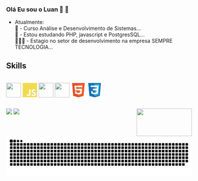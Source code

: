 ### Olá Eu sou o Luan 👋 🚀

- Atualmente:
  <br>
🔭 - Curso Análise e Desenvolvimento de Sistemas... <br>
🌱 - Estou estudando PHP, javascript e PostgresSQL... <br>
👨🏻‍💻 - Estagio no setor de desenvolvimento na empresa SEMPRE TECNOLOGIA... <br>



## Skills
<div style="display: inline_block"> <br>
  <img align="center"  height="40" width="40" src="https://cdn.icon-icons.com/icons2/2415/PNG/512/java_original_wordmark_logo_icon_146459.png">
  <img align="center"  height="40" width="40" src="https://raw.githubusercontent.com/devicons/devicon/master/icons/javascript/javascript-plain.svg">
  <img align="center"  height="40" width="40" src=https://github.com/Luanneves1/Luanneves1/assets/101072573/b9a2a653-18e5-489f-b57c-4b1f9744dcdb)](https://www.svgrepo.com/show/452088/php.svg>
  <img align="center"  height="40" width="40" src=https://cdn.iconscout.com/icon/free/png-512/free-postgresql-9-1175120.png?f=webp&w=256>
  <img align="center"  height="40" width="40" src="https://raw.githubusercontent.com/devicons/devicon/master/icons/html5/html5-original.svg">
  <img align="center"  height="40" width="40" src="https://raw.githubusercontent.com/devicons/devicon/master/icons/css3/css3-original.svg">
 

  
</div>

##

<div> 
  
  <a href="https://www.instagram.com/luan.nevescn" target="_blank"><img src="https://img.shields.io/badge/-Instagram-%23E4405F?style=for-the-badge&logo=instagram&logoColor=white" target="_blank"></a> 
  <a href="https://www.linkedin.com/in/luan-neves-55222a217" target="_blank"><img src="https://img.shields.io/badge/-LinkedIn-%230077B5?style=for-the-badge&logo=linkedin&logoColor=white" target="_blank"></a> 
  <img align="right"  height="75" width="150" src="https://media.tenor.com/6Ja4z2BN2-gAAAAi/baby-yoda.gif">
</div>

##
![snake gif](https://github.com/Luanneves1/Luanneves1/blob/output/github-contribution-grid-snake-dark.svg)
